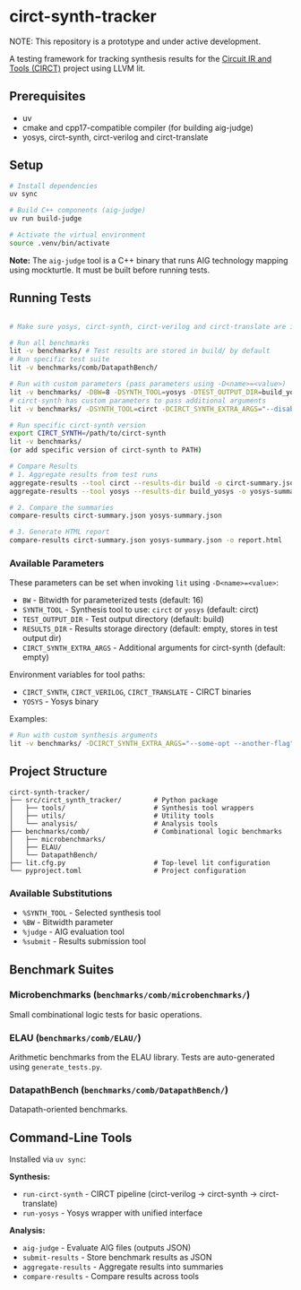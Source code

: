 # circt-synth-tracker

NOTE: This repository is a prototype and under active development.

A testing framework for tracking synthesis results for the [Circuit IR and Tools (CIRCT)](https://circt.llvm.org/) project using LLVM lit.

## Prerequisites
- uv
- cmake and cpp17-compatible compiler (for building aig-judge)
- yosys, circt-synth, circt-verilog and circt-translate

## Setup

```bash
# Install dependencies
uv sync

# Build C++ components (aig-judge)
uv run build-judge

# Activate the virtual environment
source .venv/bin/activate
```

**Note:** The `aig-judge` tool is a C++ binary that runs AIG technology mapping using mockturtle. It must be built before running tests.

## Running Tests

```bash

# Make sure yosys, circt-synth, circt-verilog and circt-translate are in PATH.

# Run all benchmarks
lit -v benchmarks/ # Test results are stored in build/ by default
# Run specific test suite
lit -v benchmarks/comb/DatapathBench/

# Run with custom parameters (pass parameters using -D<name>=<value>)
lit -v benchmarks/ -DBW=8 -DSYNTH_TOOL=yosys -DTEST_OUTPUT_DIR=build_yosys
# circt-synth has custom parameters to pass additional arguments
lit -v benchmarks/ -DSYNTH_TOOL=circt -DCIRCT_SYNTH_EXTRA_ARGS="--disable-datapath"

# Run specific circt-synth version
export CIRCT_SYNTH=/path/to/circt-synth
lit -v benchmarks/
(or add specific version of circt-synth to PATH)

# Compare Results
# 1. Aggregate results from test runs
aggregate-results --tool circt --results-dir build -o circt-summary.json
aggregate-results --tool yosys --results-dir build_yosys -o yosys-summary.json

# 2. Compare the summaries
compare-results circt-summary.json yosys-summary.json

# 3. Generate HTML report
compare-results circt-summary.json yosys-summary.json -o report.html
```

### Available Parameters

These parameters can be set when invoking `lit` using `-D<name>=<value>`:
- `BW` - Bitwidth for parameterized tests (default: 16)
- `SYNTH_TOOL` - Synthesis tool to use: `circt` or `yosys` (default: circt)
- `TEST_OUTPUT_DIR` - Test output directory (default: build)
- `RESULTS_DIR` - Results storage directory (default: empty, stores in test output dir)
- `CIRCT_SYNTH_EXTRA_ARGS` - Additional arguments for circt-synth (default: empty)

Environment variables for tool paths:
- `CIRCT_SYNTH`, `CIRCT_VERILOG`, `CIRCT_TRANSLATE` - CIRCT binaries
- `YOSYS` - Yosys binary

Examples:
```bash
# Run with custom synthesis arguments
lit -v benchmarks/ -DCIRCT_SYNTH_EXTRA_ARGS="--some-opt --another-flag"
```

## Project Structure

```
circt-synth-tracker/
├── src/circt_synth_tracker/        # Python package
│   ├── tools/                      # Synthesis tool wrappers
│   ├── utils/                      # Utility tools
│   └── analysis/                   # Analysis tools
├── benchmarks/comb/                # Combinational logic benchmarks
│   ├── microbenchmarks/
│   ├── ELAU/
│   └── DatapathBench/
├── lit.cfg.py                      # Top-level lit configuration
└── pyproject.toml                  # Project configuration
```

### Available Substitutions

- `%SYNTH_TOOL` - Selected synthesis tool
- `%BW` - Bitwidth parameter
- `%judge` - AIG evaluation tool
- `%submit` - Results submission tool

## Benchmark Suites

### Microbenchmarks (`benchmarks/comb/microbenchmarks/`)
Small combinational logic tests for basic operations.

### ELAU (`benchmarks/comb/ELAU/`)
Arithmetic benchmarks from the ELAU library. Tests are auto-generated using `generate_tests.py`.

### DatapathBench (`benchmarks/comb/DatapathBench/`)
Datapath-oriented benchmarks.

## Command-Line Tools

Installed via `uv sync`:

**Synthesis:**
- `run-circt-synth` - CIRCT pipeline (circt-verilog → circt-synth → circt-translate)
- `run-yosys` - Yosys wrapper with unified interface

**Analysis:**
- `aig-judge` - Evaluate AIG files (outputs JSON)
- `submit-results` - Store benchmark results as JSON
- `aggregate-results` - Aggregate results into summaries
- `compare-results` - Compare results across tools

